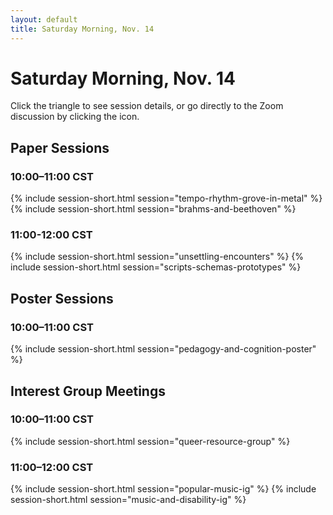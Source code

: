 ```yaml
---
layout: default
title: Saturday Morning, Nov. 14
---
```


# Saturday Morning, Nov. 14

Click the triangle to see session details, or go directly to the Zoom discussion by clicking the <i class="fas fa-video"></i> icon.

## Paper Sessions

### 10:00–11:00 CST
{% include session-short.html session="tempo-rhythm-grove-in-metal" %}
{% include session-short.html session="brahms-and-beethoven" %}


### 11:00-12:00 CST
{% include session-short.html session="unsettling-encounters" %}
{% include session-short.html session="scripts-schemas-prototypes" %}



## Poster Sessions

### 10:00–11:00 CST
{% include session-short.html session="pedagogy-and-cognition-poster" %}


## Interest Group Meetings

### 10:00–11:00 CST
{% include session-short.html session="queer-resource-group" %}

### 11:00–12:00 CST
{% include session-short.html session="popular-music-ig" %}
{% include session-short.html session="music-and-disability-ig" %}


